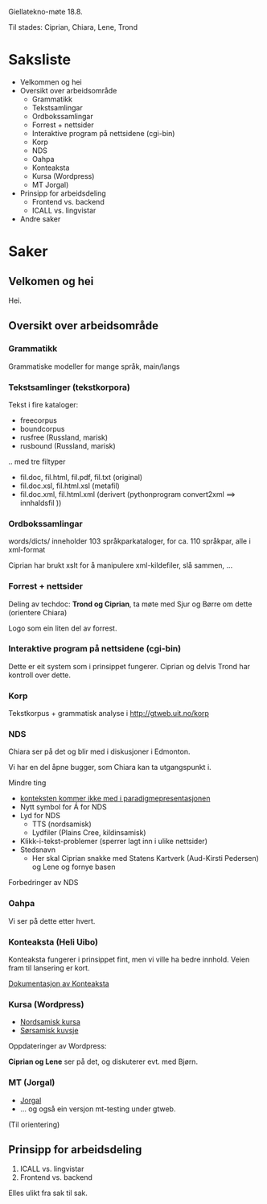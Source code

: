 Giellatekno-møte 18.8.

Til stades: Ciprian, Chiara, Lene, Trond

# Saksliste
* Velkommen og hei
* Oversikt over arbeidsområde
    - Grammatikk
    - Tekstsamlingar
    - Ordbokssamlingar
    - Forrest + nettsider
    - Interaktive program på nettsidene (cgi-bin)
    - Korp
    - NDS
    - Oahpa
    - Konteaksta
    - Kursa (Wordpress)
    - MT Jorgal)
* Prinsipp for arbeidsdeling
    - Frontend vs. backend
    - ICALL vs. lingvistar
* Andre saker

# Saker

##  Velkomen og hei

Hei.

##  Oversikt over arbeidsområde
###  Grammatikk

Grammatiske modeller for mange språk, main/langs

###  Tekstsamlinger (tekstkorpora)

Tekst i fire kataloger:
* freecorpus
* boundcorpus
* rusfree (Russland, marisk)
* rusbound (Russland, marisk)

.. med tre filtyper
* fil.doc, fil.html, fil.pdf, fil.txt (original)
* fil.doc.xsl, fil.html.xsl (metafil)
* fil.doc.xml, fil.html.xml (derivert (pythonprogram convert2xml ==> innhaldsfil ))

###  Ordbokssamlingar

words/dicts/ inneholder 103 språkparkataloger, for ca. 110 språkpar, alle i xml-format

Ciprian har brukt xslt for å manipulere xml-kildefiler, slå sammen, ...

###  Forrest + nettsider

Deling av techdoc: **Trond og Ciprian**, ta møte med Sjur og Børre om dette (orientere Chiara)

Logo som ein liten del av forrest.

###  Interaktive program på nettsidene (cgi-bin)

Dette er eit system som i prinsippet fungerer. Ciprian og delvis Trond har kontroll over dette.

###  Korp

Tekstkorpus + grammatisk analyse i http://gtweb.uit.no/korp 

###  NDS

Chiara ser på det og blir med i diskusjoner i Edmonton.

Vi har en del åpne bugger, som Chiara kan ta utgangspunkt i.

Mindre ting

* [konteksten kommer ikke med i paradigmepresentasjonen](http://giellatekno.uit.no/bugzilla/show_bug.cgi?id=2406)
* Nytt symbol for Á for NDS
* Lyd for NDS
    - TTS (nordsamisk)
    - Lydfiler (Plains Cree, kildinsamisk)
* Klikk-i-tekst-problemer (sperrer lagt inn i ulike nettsider)
* Stedsnavn
    - Her skal Ciprian snakke med Statens Kartverk (Aud-Kirsti Pedersen) og Lene og fornye basen

Forbedringer av NDS

###  Oahpa

Vi ser på dette etter hvert.

###  Konteaksta (Heli Uibo)

Konteaksta fungerer i prinsippet fint, men vi ville ha bedre innhold.
Veien fram til lansering er kort.

[Dokumentasjon av Konteaksta](http://giellatekno.uit.no/ped/common/KonteakstaTechnicalDocumentation.html)

###  Kursa (Wordpress)

* [Nordsamisk kursa](http://kursa.oahpa.no)
* [Sørsamisk kuvsje](http://kuvsje.oahpa.no)

Oppdateringer av Wordpress:

**Ciprian og Lene** ser på det, og diskuterer evt. med Bjørn.

###  MT (Jorgal)

* [Jorgal](http://jorgal.uit.no)
* ... og også ein versjon mt-testing under gtweb.

(Til orientering)

##  Prinsipp for arbeidsdeling

1. ICALL vs. lingvistar
1. Frontend vs. backend

Elles ulikt fra sak til sak.
